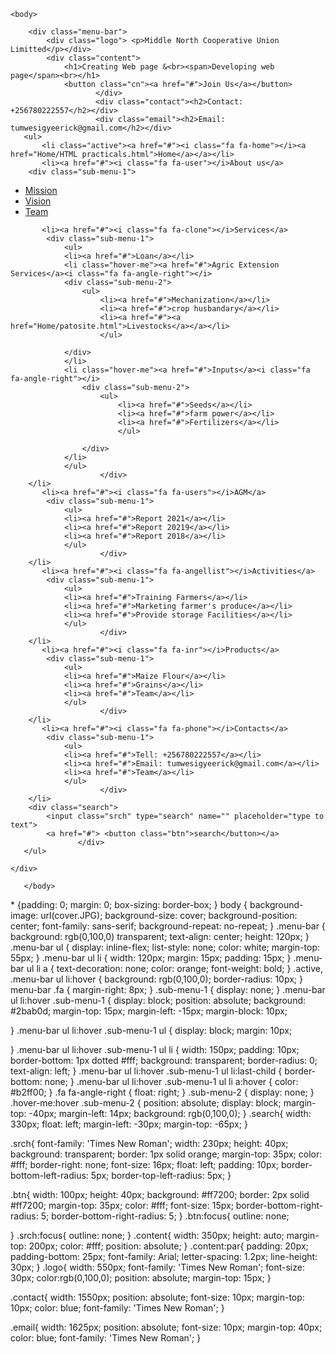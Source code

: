 <html>
    <head>
        <title>Middle North Coop Ltd</title>
        <link rel="stylesheet" href="style.css"> 
        <link rel="stylesheet" href="https://stackpath.bootstrapcdn.com/font-awesome/4.7.0/css/font-awesome.min.css"> 
    </head>
    
    <body>
         
        <div class="menu-bar">
            <div class="logo"> <p>Middle North Cooperative Union Limitted</p></div>
            <div class="content">
                <h1>Creating Web page &<br><span>Developing web page</span><br></h1>
                <button class="cn"><a href="#">Join Us</a></button>
                       </div>
                       <div class="contact"><h2>Contact: +256780222557</h2></div>
                       <div class="email"><h2>Email: tumwesigyeerick@gmail.com</h2></div>  
       <ul>
           <li class="active"><a href="#"><i class="fa fa-home"></i><a href="Home/HTML practicals.html">Home</a></a></li>
           <li><a href="#"><i class="fa fa-user"></i>About us</a>
        <div class="sub-menu-1">
<ul>
<li><a href="#">Mission</a></li>
<li><a href="#">Vision</a></li>
<li><a href="#">Team</a></li>
</ul>
        </div>
        </li>

           <li><a href="#"><i class="fa fa-clone"></i>Services</a>
            <div class="sub-menu-1">
                <ul>
                <li><a href="#">Loan</a></li>
                <li class="hover-me"><a href="#">Agric Extension Services</a><i class="fa fa-angle-right"></i>
                <div class="sub-menu-2"> 
                    <ul>
                        <li><a href="#">Mechanization</a></li>
                        <li><a href="#">crop husbandary</a></li>
                        <li><a href="#"><a href="Home/patosite.html">Livestocks</a></a></li>
                        </ul>

                </div>
                </li>
                <li class="hover-me"><a href="#">Inputs</a><i class="fa fa-angle-right"></i>
                    <div class="sub-menu-2"> 
                        <ul>
                            <li><a href="#">Seeds</a></li>
                            <li><a href="#">farm power</a></li>
                            <li><a href="#">Fertilizers</a></li>
                            </ul>
    
                    </div>
                </li>
                </ul>
                        </div>
        </li>
           <li><a href="#"><i class="fa fa-users"></i>AGM</a>
            <div class="sub-menu-1">
                <ul>
                <li><a href="#">Report 2021</a></li>
                <li><a href="#">Report 20219</a></li>
                <li><a href="#">Report 2018</a></li>
                </ul>
                        </div>
        </li>
           <li><a href="#"><i class="fa fa-angellist"></i>Activities</a>
            <div class="sub-menu-1">
                <ul>
                <li><a href="#">Training Farmers</a></li>
                <li><a href="#">Marketing farmer's produce</a></li>
                <li><a href="#">Provide storage Facilities</a></li>
                </ul>
                        </div>
        </li>
           <li><a href="#"><i class="fa fa-inr"></i>Products</a>
            <div class="sub-menu-1">
                <ul>
                <li><a href="#">Maize Flour</a></li>
                <li><a href="#">Grains</a></li>
                <li><a href="#">Team</a></li>
                </ul>
                        </div>
        </li>
           <li><a href="#"><i class="fa fa-phone"></i>Contacts</a>
            <div class="sub-menu-1">
                <ul>
                <li><a href="#">Tell: +256780222557</a></li>
                <li><a href="#">Email: tumwesigyeerick@gmail.com</a></li>
                <li><a href="#">Team</a></li>
                </ul>
                        </div>
        </li>
        <div class="search">
            <input class="srch" type="search" name="" placeholder="type to text">
            <a href="#"> <button class="btn">search</button></a>
                   </div> 
       </ul>
       
    </div>
       
       </body>
</html>
*
{padding: 0;
margin: 0;
box-sizing: border-box;
}
body
{
    background-image: url(cover.JPG);
    background-size: cover;
    background-position: center;
    font-family: sans-serif;
    background-repeat: no-repeat;
}
.menu-bar
{
background: rgb(0,100,0) transparent;
text-align: center;
height: 120px;
}
.menu-bar ul
{
display: inline-flex;
list-style: none;
color: white;
margin-top: 55px;
}
.menu-bar ul li
{
    width: 120px;
    margin: 15px;
    padding: 15px;
}
.menu-bar ul li a
{
text-decoration: none;
color: orange;
font-weight: bold;
}
.active, .menu-bar ul li:hover
{
    background:  rgb(0,100,0);
    border-radius: 10px;
} 
  menu-bar .fa
  {
      margin-right: 8px;
  }
  .sub-menu-1
  {
      display: none;
  }
  .menu-bar ul li:hover .sub-menu-1
  {
      display: block;
      position: absolute;
      background: #2bab0d;
      margin-top: 15px;
      margin-left: -15px;
      margin-block: 10px;

  }
  .menu-bar ul li:hover .sub-menu-1 ul
  {
      display: block;
      margin: 10px;
      
  }
  .menu-bar ul li:hover .sub-menu-1 ul li
  {
      width: 150px;
      padding: 10px;
      border-bottom: 1px dotted #fff;
      background: transparent;
      border-radius: 0;
      text-align: left;
  }
  .menu-bar ul li:hover .sub-menu-1 ul li:last-child
  {
      border-bottom: none;
  }
  .menu-bar ul li:hover .sub-menu-1 ul li a:hover
  {
      color: #b2ff00;
  }
  .fa fa-angle-right
  {
      float: right;
  }
.sub-menu-2
{
    display: none;
}
.hover-me:hover .sub-menu-2
{
    position: absolute;
    display: block;
    margin-top: -40px;
    margin-left: 14px;
    background: rgb(0,100,0);
}
.search{
    width: 330px;
    float: left;
    margin-left: -30px;
    margin-top: -65px;
}

.srch{
    font-family: 'Times New Roman';
    width: 230px;
    height: 40px;
    background: transparent;
    border: 1px solid orange;
    margin-top: 35px;
    color: #fff;
    border-right: none;
    font-size: 16px;
    float: left;
    padding: 10px;
    border-bottom-left-radius: 5px;
    border-top-left-radius: 5px;
}

.btn{
    width: 100px;
    height: 40px;
    background: #ff7200;
    border: 2px solid #ff7200;
    margin-top: 35px;
    color: #fff;
    font-size: 15px;
    border-bottom-right-radius: 5;
    border-bottom-right-radius: 5;
}
.btn:focus{
    outline: none;

}
.srch:focus{
    outline: none;
}
.content{
    width: 350px;
    height: auto;
    margin-top: 200px;
    color: #fff;
    position: absolute;
}
.content:par{
    padding: 20px;
    padding-bottom: 25px;
    font-family: Arial;
    letter-spacing: 1.2px;
    line-height: 30px;
}
.logo{
    width: 550px;
    font-family: 'Times New Roman';
    font-size: 30px;
    color:rgb(0,100,0);
    position: absolute;
margin-top: 15px;
}

.contact{
    width: 1550px;
    position: absolute;
    font-size: 10px;
    margin-top: 10px;
    color: blue;
    font-family: 'Times New Roman';
}

.email{
    width: 1625px;
    position: absolute;
    font-size: 10px;
    margin-top: 40px;
    color: blue;
    font-family: 'Times New Roman';
}
